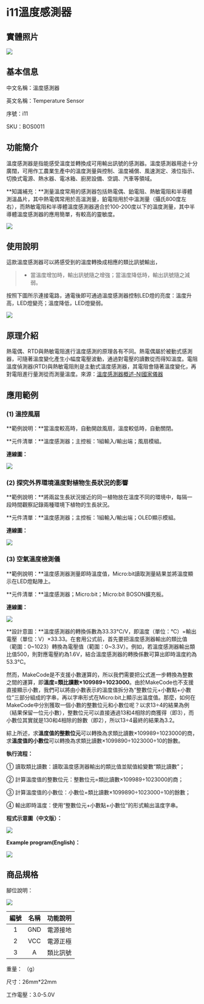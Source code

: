 # i11溫度感測器

## 實體照片

![](../../../.gitbook/assets/temperature_sensor.jpg)

## 基本信息

中文名稱：溫度感測器

英文名稱：Temperature Sensor

序號：i11

SKU：BOS0011

## 功能簡介

溫度感測器是指能感受溫度並轉換成可用輸出訊號的感測器。溫度感測器用途十分廣闊，可用作工農業生產中的溫度測量與控制、溫度補償、風速測定、液位指示、切換式電源、熱水器、電冰箱、廚房設備、空調、汽車等領域。

**知識補充：**測量溫度常用的感測器包括熱電偶、鉑電阻、熱敏電阻和半導體測溫晶片，其中熱電偶常用於高溫測量，鉑電阻用於中溫測量（攝氏800度左右），而熱敏電阻和半導體溫度感測器適合於100-200度以下的溫度測量，其中半導體溫度感測器的應用簡單，有較高的靈敏度。

![](../../../.gitbook/assets/temperature_sensor_intro.png)

## 使用說明

這款溫度感測器可以將感受到的溫度轉換成相應的類比訊號輸出，

> * 當溫度增加時，輸出訊號隨之增強；當溫度降低時，輸出訊號隨之減弱。

按照下圖所示連接電路，通電後即可通過溫度感測器控制LED燈的亮度：溫度升高，LED燈變亮；溫度降低，LED燈變弱。

![](../../../.gitbook/assets/boson_温度传感器_使用说明%20%281%29.png)

## 原理介紹

熱電偶、RTD與熱敏電阻進行溫度感測的原理各有不同。熱電偶屬於被動式感測器，可隨著溫度變化產生小幅度電壓波動，通過對電壓的讀數從而得知溫度。電阻溫度偵測器\(RTD\)與熱敏電阻則是主動式溫度感測器，其電阻會隨著溫度變化，再對電阻進行量測從而測量溫度。來源：[溫度感測器概述-NI國家儀器](http://www.ni.com/zh-tw/innovations/white-papers/06/overview-of-temperature-sensors.html)

## 應用範例

### \(1\) 溫控風扇

**範例說明：**當溫度較高時，自動開啟風扇，溫度較低時，自動關閉。

**元件清單：**溫度感測器；主控板：1組輸入/輸出端；風扇模組。

**連線圖：**

![](../../../.gitbook/assets/boson-feng-shan-mo-kuai-wen-kong-feng-shan-lian-xian-tu%20%283%29%20%283%29.png)

### \(2\) 探究外界環境溫度對植物生長狀況的影響

**範例說明：**將兩盆生長狀況接近的同一植物放在溫度不同的環境中，每隔一段時間觀察記錄兩種環境下植物的生長狀況。

**元件清單：**溫度感測器；主控板：1組輸入/輸出端；OLED顯示模組。

**連線圖：**

![](../../../.gitbook/assets/boson-wen-du-chuan-gan-qi-ying-yong-yang-li-2-lian-xian-tu%20%281%29.png)

### \(3\) 空氣溫度檢測儀

**範例說明：**溫度感測器測量即時溫度值，Micro:bit讀取測量結果並將溫度顯示在LED燈點陣上。

**元件清單：**溫度感測器；Micro:bit；Micro:bit BOSON擴充板。

**連線圖：**

![](../../../.gitbook/assets/boson-wen-du-chuan-gan-qi-ying-yong-yang-li-3-lian-xian-tu.png)

**設計意圖：**溫度感測器的轉換係數為33.33℃/V，即溫度（單位：℃）=輸出電壓（單位：V）×33.33。在套用公式前，首先要把溫度感測器輸出的類比值（範圍：0~1023）轉換為電壓值（範圍：0~3.3V）。例如，若溫度感測器輸出類比值500，則對應電壓約為1.6V，結合溫度感測器的轉換係數可算出即時溫度約為53.3℃。

然而，MakeCode是不支援小數運算的，所以我們需要把公式進一步轉換為整數之間的運算，即**溫度=類比讀數×109989÷1023000**。由於MakeCode也不支援直接顯示小數，我們可以將由小數表示的溫度值拆分為“整數位元+小數點+小數位”三部分組成的字串，再以字串形式在Micro:bit上顯示出溫度值。那麼，如何在MakeCode中分別獲取一個小數的整數位元和小數位呢？以求13÷4的結果為例（結果保留一位元小數），整數位元可以直接通過13和4相除的商獲得（即3），而小數位其實就是130和4相除的餘數（即2），所以13÷4最終的結果為3.2。

綜上所述，求**溫度值的整數位元**可以轉換為求類比讀數×109989÷1023000的商，求**溫度值的小數位**可以轉換為求類比讀數×1099890÷1023000÷10的餘數。

**執行流程：**

① 讀取類比讀數：讀取溫度感測器輸出的類比值並賦值給變數“類比讀數”；

② 計算溫度值的整數位元：整數位元=類比讀數×109989÷1023000的商；

③ 計算溫度值的小數位：小數位=類比讀數×1099890÷1023000÷10的餘數；

④ 輸出即時溫度：使用“整數位元+小數點+小數位”的形式輸出溫度字串。

**程式示意圖（中文版）：**

![](../../../.gitbook/assets/temperature_sensor_prg_ch_tw.png)

**Example program\(English\)：**

![](../../../.gitbook/assets/boson_温度传感器_应用样例3_程序示意图英文版.png)

## 商品規格

腳位說明：

![](../../../.gitbook/assets/temperature_sensor_spec.png)

| **編號** | **名稱** | **功能說明** |
| :---: | :---: | :---: |
| 1 | GND | 電源接地 |
| 2 | VCC | 電源正極 |
| 3 | A | 類比訊號 |

重量： （g）

尺寸：26mm\*22mm

工作電壓：3.0-5.0V

